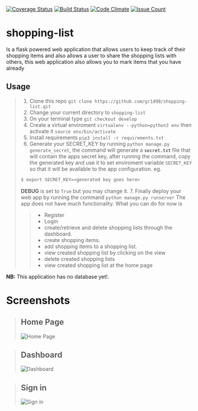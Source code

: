 [![Coverage Status](https://coveralls.io/repos/github/gr1d99/shopping-list/badge.svg?branch=challenge-2)](https://coveralls.io/github/gr1d99/shopping-list?branch=challenge-2) [![Build Status](https://travis-ci.org/gr1d99/shopping-list.svg?branch=challenge-2)](https://travis-ci.org/gr1d99/shopping-list) [![Code Climate](https://codeclimate.com/github/gr1d99/shopping-list/badges/gpa.svg)](https://codeclimate.com/github/gr1d99/shopping-list) [![Issue Count](https://codeclimate.com/github/gr1d99/shopping-list/badges/issue_count.svg)](https://codeclimate.com/github/gr1d99/shopping-list)

# shopping-list

Is a flask powered web application that allows users to keep track of their shopping items and also allows a user to 
share the shopping lists with others, this web application also allows you to mark items that you have already 

## Usage
> 1. Clone this repo `git clone https://github.com/gr1d99/shopping-list.git`
> 2. Change your current directory to `shopping-list`
> 3. On your terminal type `git checkout develop`
> 4. Create a virtual enviroment `virtualenv --python=python3 env` then activate it `source env/bin/activate`
> 5. Install requirements `pip3 install -r requirements.txt`
> 6. Generate your SECRET_KEY by running `python manage.py generate_secret`, 
> the command will generate a **`secret.txt`** file that will contain the apps secret key,
> after running the command, copy the generated key and use it to
> set enviroment variable `SECRET_KEY` so that it will be available to the app configuration.
> eg.
> ```bash
> $ export SECRET_KEY=<generated key goes here>
> ```
> **DEBUG** is set to `True` but you may change it.
> 7. Finally deploy your web app by running the command `python manage.py runserver` 
>  The app does not have much functionality. What you can do for now is
> > - Register
> > - Login
> > - create/retrieve and delete shopping lists through the dashboard.
> > - create shopping items.
> > - add shopping items to a shopping list.
> > - view created shopping list by clicking on the view
> > - delete created shopping lists
> > - view created shopping list at the home page


**NB:** This application has no database yet!.

Screenshots
===========
>## Home Page
>![Home Page](https://github.com/gr1d99/shopping-list/blob/challenge-1/screenshots/homepage.png)

>## Dashboard
>![Dashboard](https://github.com/gr1d99/shopping-list/blob/challenge-1/screenshots/dashboard.png)

>## Sign in
>![Sign in](https://github.com/gr1d99/shopping-list/blob/challenge-1/screenshots/signin.png)

